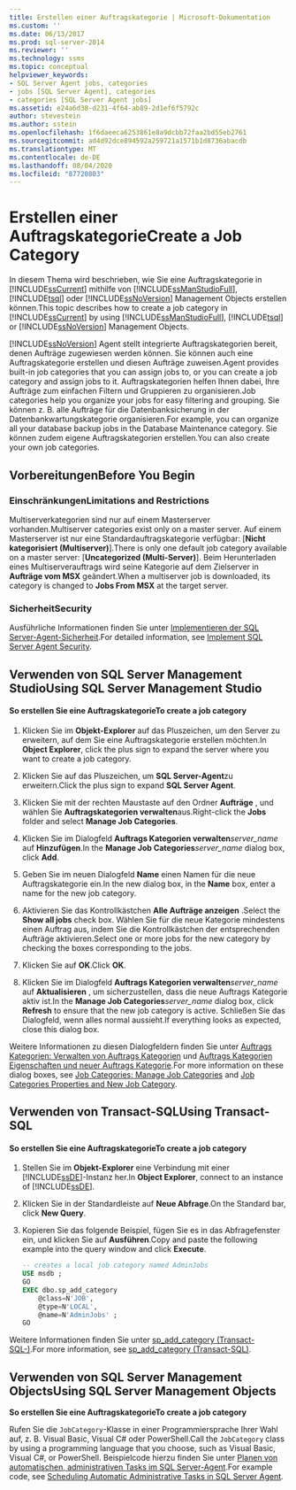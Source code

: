 ```yaml
---
title: Erstellen einer Auftragskategorie | Microsoft-Dokumentation
ms.custom: ''
ms.date: 06/13/2017
ms.prod: sql-server-2014
ms.reviewer: ''
ms.technology: ssms
ms.topic: conceptual
helpviewer_keywords:
- SQL Server Agent jobs, categories
- jobs [SQL Server Agent], categories
- categories [SQL Server Agent jobs]
ms.assetid: e24a6d38-d231-4f64-ab89-2d1ef6f5792c
author: stevestein
ms.author: sstein
ms.openlocfilehash: 1f6daeeca6253861e8a9dcbb72faa2bd55eb2761
ms.sourcegitcommit: ad4d92dce894592a259721a1571b1d8736abacdb
ms.translationtype: MT
ms.contentlocale: de-DE
ms.lasthandoff: 08/04/2020
ms.locfileid: "87720803"
---
```

# <a name="create-a-job-category"></a><span data-ttu-id="1113c-102">Erstellen einer Auftragskategorie</span><span class="sxs-lookup"><span data-stu-id="1113c-102">Create a Job Category</span></span>
  <span data-ttu-id="1113c-103">In diesem Thema wird beschrieben, wie Sie eine Auftragskategorie in [!INCLUDE[ssCurrent](../../includes/sscurrent-md.md)] mithilfe von [!INCLUDE[ssManStudioFull](../../includes/ssmanstudiofull-md.md)], [!INCLUDE[tsql](../../includes/tsql-md.md)] oder [!INCLUDE[ssNoVersion](../../includes/ssnoversion-md.md)] Management Objects erstellen können.</span><span class="sxs-lookup"><span data-stu-id="1113c-103">This topic describes how to create a job category in [!INCLUDE[ssCurrent](../../includes/sscurrent-md.md)] by using [!INCLUDE[ssManStudioFull](../../includes/ssmanstudiofull-md.md)], [!INCLUDE[tsql](../../includes/tsql-md.md)] or [!INCLUDE[ssNoVersion](../../includes/ssnoversion-md.md)] Management Objects.</span></span>  
  
 [!INCLUDE[ssNoVersion](../../includes/ssnoversion-md.md)] <span data-ttu-id="1113c-104">Agent stellt integrierte Auftragskategorien bereit, denen Aufträge zugewiesen werden können. Sie können auch eine Auftragskategorie erstellen und diesen Aufträge zuweisen.</span><span class="sxs-lookup"><span data-stu-id="1113c-104">Agent provides built-in job categories that you can assign jobs to, or you can create a job category and assign jobs to it.</span></span> <span data-ttu-id="1113c-105">Auftragskategorien helfen Ihnen dabei, Ihre Aufträge zum einfachen Filtern und Gruppieren zu organisieren.</span><span class="sxs-lookup"><span data-stu-id="1113c-105">Job categories help you organize your jobs for easy filtering and grouping.</span></span> <span data-ttu-id="1113c-106">Sie können z. B. alle Aufträge für die Datenbanksicherung in der Datenbankwartungskategorie organisieren.</span><span class="sxs-lookup"><span data-stu-id="1113c-106">For example, you can organize all your database backup jobs in the Database Maintenance category.</span></span> <span data-ttu-id="1113c-107">Sie können zudem eigene Auftragskategorien erstellen.</span><span class="sxs-lookup"><span data-stu-id="1113c-107">You can also create your own job categories.</span></span>  
  
 
  
##  <a name="before-you-begin"></a><a name="BeforeYouBegin"></a> <span data-ttu-id="1113c-108">Vorbereitungen</span><span class="sxs-lookup"><span data-stu-id="1113c-108">Before You Begin</span></span>  
  
###  <a name="limitations-and-restrictions"></a><a name="Restrictions"></a> <span data-ttu-id="1113c-109">Einschränkungen</span><span class="sxs-lookup"><span data-stu-id="1113c-109">Limitations and Restrictions</span></span>  
 <span data-ttu-id="1113c-110">Multiserverkategorien sind nur auf einem Masterserver vorhanden.</span><span class="sxs-lookup"><span data-stu-id="1113c-110">Multiserver categories exist only on a master server.</span></span> <span data-ttu-id="1113c-111">Auf einem Masterserver ist nur eine Standardauftragskategorie verfügbar: [**Nicht kategorisiert (Multiserver)**].</span><span class="sxs-lookup"><span data-stu-id="1113c-111">There is only one default job category available on a master server: [**Uncategorized (Multi-Server)**].</span></span> <span data-ttu-id="1113c-112">Beim Herunterladen eines Multiserverauftrags wird seine Kategorie auf dem Zielserver in **Aufträge vom MSX** geändert.</span><span class="sxs-lookup"><span data-stu-id="1113c-112">When a multiserver job is downloaded, its category is changed to **Jobs From MSX** at the target server.</span></span>  
  
###  <a name="security"></a><a name="Security"></a> <span data-ttu-id="1113c-113">Sicherheit</span><span class="sxs-lookup"><span data-stu-id="1113c-113">Security</span></span>  
 <span data-ttu-id="1113c-114">Ausführliche Informationen finden Sie unter [Implementieren der SQL Server-Agent-Sicherheit](implement-sql-server-agent-security.md).</span><span class="sxs-lookup"><span data-stu-id="1113c-114">For detailed information, see [Implement SQL Server Agent Security](implement-sql-server-agent-security.md).</span></span>  
  
##  <a name="using-sql-server-management-studio"></a><a name="SSMS"></a> <span data-ttu-id="1113c-115">Verwenden von SQL Server Management Studio</span><span class="sxs-lookup"><span data-stu-id="1113c-115">Using SQL Server Management Studio</span></span>  
  
#### <a name="to-create-a-job-category"></a><span data-ttu-id="1113c-116">So erstellen Sie eine Auftragskategorie</span><span class="sxs-lookup"><span data-stu-id="1113c-116">To create a job category</span></span>  
  
1.  <span data-ttu-id="1113c-117">Klicken Sie im **Objekt-Explorer** auf das Pluszeichen, um den Server zu erweitern, auf dem Sie eine Auftragskategorie erstellen möchten.</span><span class="sxs-lookup"><span data-stu-id="1113c-117">In **Object Explorer**, click the plus sign to expand the server where you want to create a job category.</span></span>  
  
2.  <span data-ttu-id="1113c-118">Klicken Sie auf das Pluszeichen, um **SQL Server-Agent**zu erweitern.</span><span class="sxs-lookup"><span data-stu-id="1113c-118">Click the plus sign to expand **SQL Server Agent**.</span></span>  
  
3.  <span data-ttu-id="1113c-119">Klicken Sie mit der rechten Maustaste auf den Ordner **Aufträge** , und wählen Sie **Auftragskategorien verwalten**aus.</span><span class="sxs-lookup"><span data-stu-id="1113c-119">Right-click the **Jobs** folder and select **Manage Job Categories**.</span></span>  
  
4.  <span data-ttu-id="1113c-120">Klicken Sie im Dialogfeld **Auftrags Kategorien verwalten**_server_name_ auf **Hinzufügen**.</span><span class="sxs-lookup"><span data-stu-id="1113c-120">In the **Manage Job Categories**_server_name_ dialog box, click **Add**.</span></span>  
  
5.  <span data-ttu-id="1113c-121">Geben Sie im neuen Dialogfeld **Name** einen Namen für die neue Auftragskategorie ein.</span><span class="sxs-lookup"><span data-stu-id="1113c-121">In the new dialog box, in the **Name** box, enter a name for the new job category.</span></span>  
  
6.  <span data-ttu-id="1113c-122">Aktivieren Sie das Kontrollkästchen **Alle Aufträge anzeigen** .</span><span class="sxs-lookup"><span data-stu-id="1113c-122">Select the **Show all jobs** check box.</span></span> <span data-ttu-id="1113c-123">Wählen Sie für die neue Kategorie mindestens einen Auftrag aus, indem Sie die Kontrollkästchen der entsprechenden Aufträge aktivieren.</span><span class="sxs-lookup"><span data-stu-id="1113c-123">Select one or more jobs for the new category by checking the boxes corresponding to the jobs.</span></span>  
  
7.  <span data-ttu-id="1113c-124">Klicken Sie auf **OK**.</span><span class="sxs-lookup"><span data-stu-id="1113c-124">Click **OK**.</span></span>  
  
8.  <span data-ttu-id="1113c-125">Klicken Sie im Dialogfeld **Auftrags Kategorien verwalten**_server_name_ auf **Aktualisieren** , um sicherzustellen, dass die neue Auftrags Kategorie aktiv ist.</span><span class="sxs-lookup"><span data-stu-id="1113c-125">In the **Manage Job Categories**_server_name_ dialog box, click **Refresh** to ensure that the new job category is active.</span></span> <span data-ttu-id="1113c-126">Schließen Sie das Dialogfeld, wenn alles normal aussieht.</span><span class="sxs-lookup"><span data-stu-id="1113c-126">If everything looks as expected, close this dialog box.</span></span>  
  
 <span data-ttu-id="1113c-127">Weitere Informationen zu diesen Dialogfeldern finden Sie unter [Auftrags Kategorien: Verwalten von Auftrags Kategorien](job-categories-manage-job-categories.md) und [Auftrags Kategorien Eigenschaften und neuer Auftrags Kategorie](job-categories-properties-new-job-category.md).</span><span class="sxs-lookup"><span data-stu-id="1113c-127">For more information on these dialog boxes, see [Job Categories: Manage Job Categories](job-categories-manage-job-categories.md) and [Job Categories Properties and New Job Category](job-categories-properties-new-job-category.md).</span></span>  

##  <a name="using-transact-sql"></a><a name="TSQL"></a> <span data-ttu-id="1113c-128">Verwenden von Transact-SQL</span><span class="sxs-lookup"><span data-stu-id="1113c-128">Using Transact-SQL</span></span>  
  
#### <a name="to-create-a-job-category"></a><span data-ttu-id="1113c-129">So erstellen Sie eine Auftragskategorie</span><span class="sxs-lookup"><span data-stu-id="1113c-129">To create a job category</span></span>  
  
1.  <span data-ttu-id="1113c-130">Stellen Sie im **Objekt-Explorer** eine Verbindung mit einer [!INCLUDE[ssDE](../../includes/ssde-md.md)]-Instanz her.</span><span class="sxs-lookup"><span data-stu-id="1113c-130">In **Object Explorer**, connect to an instance of [!INCLUDE[ssDE](../../includes/ssde-md.md)].</span></span>  
  
2.  <span data-ttu-id="1113c-131">Klicken Sie in der Standardleiste auf **Neue Abfrage**.</span><span class="sxs-lookup"><span data-stu-id="1113c-131">On the Standard bar, click **New Query**.</span></span>  
  
3.  <span data-ttu-id="1113c-132">Kopieren Sie das folgende Beispiel, fügen Sie es in das Abfragefenster ein, und klicken Sie auf **Ausführen**.</span><span class="sxs-lookup"><span data-stu-id="1113c-132">Copy and paste the following example into the query window and click **Execute**.</span></span>  
  
    ```sql
    -- creates a local job category named AdminJobs   
    USE msdb ;  
    GO  
    EXEC dbo.sp_add_category  
        @class=N'JOB',  
        @type=N'LOCAL',  
        @name=N'AdminJobs' ;  
    GO  
    ```  
  
 <span data-ttu-id="1113c-133">Weitere Informationen finden Sie unter [sp_add_category &#40;Transact-SQL-&#41;](/sql/relational-databases/system-stored-procedures/sp-add-category-transact-sql).</span><span class="sxs-lookup"><span data-stu-id="1113c-133">For more information, see [sp_add_category &#40;Transact-SQL&#41;](/sql/relational-databases/system-stored-procedures/sp-add-category-transact-sql).</span></span>  

##  <a name="using-sql-server-management-objects"></a><a name="SMO"></a><span data-ttu-id="1113c-134">Verwenden von SQL Server Management Objects</span><span class="sxs-lookup"><span data-stu-id="1113c-134">Using SQL Server Management Objects</span></span>  
 <span data-ttu-id="1113c-135">**So erstellen Sie eine Auftragskategorie**</span><span class="sxs-lookup"><span data-stu-id="1113c-135">**To create a job category**</span></span>  
  
 <span data-ttu-id="1113c-136">Rufen Sie die `JobCategory`-Klasse in einer Programmiersprache Ihrer Wahl auf, z. B. Visual Basic, Visual C# oder PowerShell.</span><span class="sxs-lookup"><span data-stu-id="1113c-136">Call the `JobCategory` class by using a programming language that you choose, such as Visual Basic, Visual C#, or PowerShell.</span></span> <span data-ttu-id="1113c-137">Beispielcode hierzu finden Sie unter [Planen von automatischen, administrativen Tasks im SQL Server-Agent](sql-server-agent.md).</span><span class="sxs-lookup"><span data-stu-id="1113c-137">For example code, see [Scheduling Automatic Administrative Tasks in SQL Server Agent](sql-server-agent.md).</span></span>  
